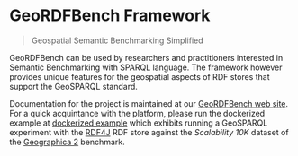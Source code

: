 # GeoRDFBench Framework
> Geospatial Semantic Benchmarking Simplified

GeoRDFBench can be used by researchers and practitioners interested in Semantic Benchmarking with SPARQL language. The framework however provides unique features for the geospatial aspects of RDF stores that support the GeoSPARQL standard.

Documentation for the project is maintained at our [GeoRDFBench web site](https://geordfbench.di.uoa.gr/). For a quick acquintance with the platform, please run the dockerized example at [dockerized example](https://geordfbench.di.uoa.gr/rdf4j_scal10k_workload_docker.html) which exhibits running a GeoSPARQL experiment with the [RDF4J](https://rdf4j.org/) RDF store against the *Scalability 10K* dataset of the [Geographica 2](https://geographica2.di.uoa.gr/) benchmark.
